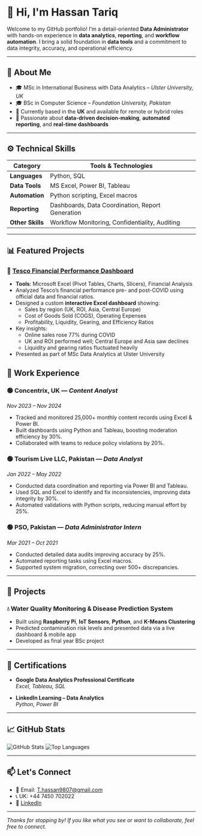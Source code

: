 # 👋 Hi, I'm Hassan Tariq

Welcome to my GitHub portfolio! I'm a detail-oriented **Data Administrator** with hands-on experience in **data analytics**, **reporting**, and **workflow automation**. I bring a solid foundation in **data tools** and a commitment to data integrity, accuracy, and operational efficiency.

---

## 📌 About Me

- 🎓 MSc in International Business with Data Analytics – *Ulster University, UK*
- 🎓 BSc in Computer Science – *Foundation University, Pakistan*
- 📍 Currently based in the **UK** and available for remote or hybrid roles
- 🧠 Passionate about **data-driven decision-making**, **automated reporting**, and **real-time dashboards**

---

## ⚙️ Technical Skills

| Category         | Tools & Technologies |
|------------------|----------------------|
| **Languages**    | Python, SQL          |
| **Data Tools**   | MS Excel, Power BI, Tableau |
| **Automation**   | Python scripting, Excel macros |
| **Reporting**    | Dashboards, Data Coordination, Report Generation |
| **Other Skills** | Workflow Monitoring, Confidentiality, Auditing |

---

## 📊 Featured Projects

### 🔹 [Tesco Financial Performance Dashboard](https://github.com/Hassan-Tariq7/Hassan-portfolio/tree/main/Tesco-Financial-Dashboard)
- **Tools**: Microsoft Excel (Pivot Tables, Charts, Slicers), Financial Analysis
- Analyzed Tesco’s financial performance pre- and post-COVID using official data and financial ratios.
- Designed a custom **interactive Excel dashboard** showing:
  - Sales by region (UK, ROI, Asia, Central Europe)
  - Cost of Goods Sold (COGS), Operating Expenses
  - Profitability, Liquidity, Gearing, and Efficiency Ratios
- Key insights:
  - Online sales rose 77% during COVID
  - UK and ROI performed well; Central Europe and Asia saw declines
  - Liquidity and gearing ratios fluctuated heavily
- Presented as part of MSc Data Analytics at Ulster University

## 💼 Work Experience

### 🟢 **Concentrix, UK** — *Content Analyst*  
*Nov 2023 – Nov 2024*
- Tracked and monitored 25,000+ monthly content records using Excel & Power BI.
- Built dashboards using Python and Tableau, boosting moderation efficiency by 30%.
- Collaborated with teams to reduce policy violations by 20%.

### 🟢 **Tourism Live LLC, Pakistan** — *Data Analyst*  
*Jan 2022 – May 2022*
- Conducted data coordination and reporting via Power BI and Tableau.
- Used SQL and Excel to identify and fix inconsistencies, improving data integrity by 30%.
- Automated validations with Python scripts, reducing manual effort by 25%.

### 🟢 **PSO, Pakistan** — *Data Administrator Intern*  
*Mar 2021 – Oct 2021*
- Conducted detailed data audits improving accuracy by 25%.
- Automated reporting tasks using Excel macros.
- Supported system migration, correcting over 500+ discrepancies.

---

## 🧪 Projects

### 💧 **Water Quality Monitoring & Disease Prediction System**  
- Built using **Raspberry Pi**, **IoT Sensors**, **Python**, and **K-Means Clustering**
- Predicted contamination risk levels and presented data via a live dashboard & mobile app
- Developed as final year BSc project

---

## 📜 Certifications

- **Google Data Analytics Professional Certificate**  
  *Excel, Tableau, SQL*

- **LinkedIn Learning – Data Analytics**  
  *Python, Power BI*

---

## 📈 GitHub Stats

![GitHub Stats](https://github-readme-stats.vercel.app/api?username=Hassan-Tariq7&show_icons=true&theme=default)
![Top Languages](https://github-readme-stats.vercel.app/api/top-langs/?username=Hassan-Tariq7&layout=compact)

---

## 📫 Let's Connect

- 📧 Email: T.hassan9807@gmail.com  
- 📞 UK: +44 7450 702022  
- 🔗 [LinkedIn](https://www.linkedin.com/in/hassantariq7/)

---

*Thanks for stopping by! If you like what you see or want to collaborate, feel free to connect.*

